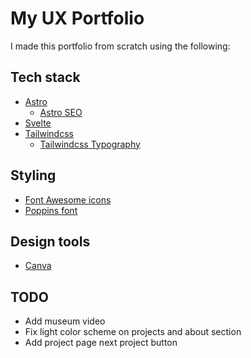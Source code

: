 # My UX Portfolio

I made this portfolio from scratch using the following:

## Tech stack

- [Astro](https://astro.build/)
  - [Astro SEO](https://github.com/jonasmerlin/astro-seo)
- [Svelte](https://svelte.dev/)
- [Tailwindcss](https://tailwindcss.com/)
  - [Tailwindcss Typography](https://github.com/tailwindlabs/tailwindcss-typography)

## Styling

- [Font Awesome icons](https://fontawesome.com/)
- [Poppins font](https://fonts.google.com/specimen/Poppins)

## Design tools

- [Canva](https://www.canva.com/)

## TODO

- Add museum video
- Fix light color scheme on projects and about section
- Add project page next project button
